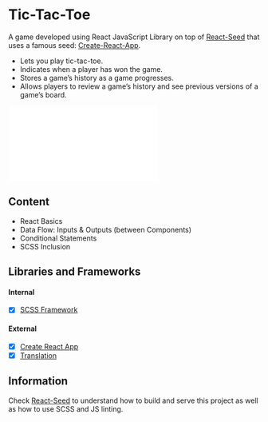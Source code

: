 # Tic-Tac-Toe
A game developed using React JavaScript Library on top of [React-Seed](https://github.com/imransilvake/React-Seed) that uses a famous seed: [Create-React-App](https://github.com/facebook/create-react-app).

- Lets you play tic-tac-toe.
- Indicates when a player has won the game.
- Stores a game’s history as a game progresses.
- Allows players to review a game’s history and see previous versions of a game’s board.

![Alt text](preview.fig?raw=true "tic-tac-toe")


## Content
- React Basics
- Data Flow: Inputs & Outputs (between Components)
- Conditional Statements
- SCSS Inclusion


## Libraries and Frameworks
#### Internal
- [X] [SCSS Framework](https://github.com/imransilvake/SCSS-Framework)

#### External 
- [X] [Create React App](https://github.com/facebook/create-react-app)
- [X] [Translation](https://github.com/i18next/react-i18next)

## Information
Check [React-Seed](https://github.com/imransilvake/React-Seed) to understand how to build and serve this project as well as how to use SCSS and JS linting.

